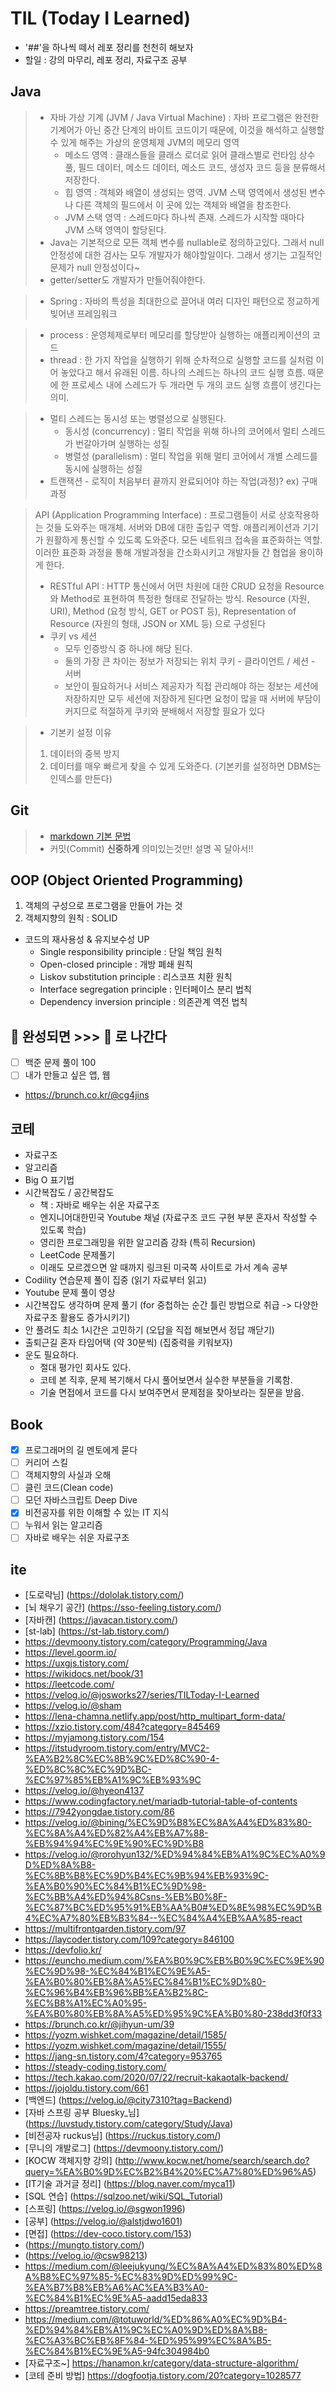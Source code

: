 # TIL (Today I Learned)
- '##'을 하나씩 떼서 레포 정리를 천천히 해보자
- 할일 : 강의 마무리, 레포 정리, 자료구조 공부

## Java
> * 자바 가상 기계 (JVM / Java Virtual Machine) : 자바 프로그램은 완전한 기계어가 아닌 중간 단계의 바이트 코드이기 때문에, 이것을 해석하고 실행할 수 있게 해주는 가상의 운영체제
>   JVM의 메모리 영역
>   * 메소드 영역 : 클래스들을 클래스 로더로 읽어 클래스별로 런타임 상수 풀, 필드 데이터, 메소드 데이터, 메소드 코드, 생성자 코드 등을 분류해서 저장한다.
>   * 힙 영역 : 객체와 배열이 생성되는 영역. JVM 스택 영역에서 생성된 변수나 다른 객체의 필드에서 이 곳에 있는 객체와 배열을 참조한다.
>   * JVM 스택 영역 : 스레드마다 하나씩 존재. 스레드가 시작할 때마다 JVM 스택 영역이 할당된다.
> * Java는 기본적으로 모든 객체 변수를 nullable로 정의하고있다. 그래서 null 안정성에 대한 검사는 모두 개발자가 해야할일이다. 그래서 생기는 고질적인 문제가 null 안정성이다~
> * getter/setter도 개발자가 만들어줘야한다.

> * Spring : 자바의 특성을 최대한으로 끌어내 여러 디자인 패턴으로 정교하게 빚어낸 프레임워크

> * process : 운영체제로부터 메모리를 할당받아 실행하는 애플리케이션의 코드
> * thread : 한 가지 작업을 실행하기 위해 순차적으로 실행할 코드를 실처럼 이어 놓았다고 해서 유래된 이름. 하나의 스레드는 하나의 코드 실행 흐름. 때문에 한 프로세스 내에 스레드가 두 개라면 두 개의 코드 실행 흐름이 생긴다는 의미.

> * 멀티 스레드는 동시성 또는 병렬성으로 실행된다.
>   * 동시성 (concurrency) : 멀티 작업을 위해 하나의 코어에서 멀티 스레드가 번갈아가며 실행하는 성질
>    * 병렬성 (parallelism) : 멀티 작업을 위해 멀티 코어에서 개별 스레드를 동시에 실행하는 성질
> * 트랜잭션 - 로직이 처음부터 끝까지 완료되어야 하는 작업(과정)? ex) 구매과정

> API (Application Programming Interface) : 프로그램들이 서로 상호작용하는 것들 도와주는 매개체. 서버와 DB에 대한 출입구 역할. 애플리케이션과 기기가 원활하게 통신할 수 있도록 도와준다. 모든 네트워크 접속을 표준화하는 역할. 이러한 표준화 과정을 통해 개발과정을 간소화시키고 개발자들 간 협업을 용이하게 한다.
> * RESTful API : HTTP 통신에서 어떤 차원에 대한 CRUD 요청을 Resource와 Method로 표현하여 특정한 형태로 전달하는 방식. Resource (자원, URI), Method (요청 방식, GET or POST 등), Representation of Resource (자원의 형태, JSON or XML 등) 으로 구성된다
> * 쿠키 vs 세션
>   * 모두 인증방식 중 하나에 해당 된다.
>   * 둘의 가장 큰 차이는 정보가 저장되는 위치 쿠키 - 클라이언트 / 세션 - 서버
>   * 보안이 필요하거나 서비스 제공자가 직접 관리해야 하는 정보는 세션에 저장하지만 모두 세션에 저장하게 된다면 요청이 많을 때 서버에 부담이 커지므로 적절하게 쿠키와 분배해서 저장할 필요가 있다

> * 기본키 설정 이유
> 1. 데이터의 중복 방지
> 2. 데이터를 매우 빠르게 찾을 수 있게 도와준다.
> (기본키를 설정하면 DBMS는 인덱스를 만든다)

## Git
> * [markdown 기본 문법](/Git/markdownBasic.md)
> * 커밋(Commit) **신중하게** 의미있는것만! 설명 꼭 달아서!!

## OOP (Object Oriented Programming)
1. 객체의 구성으로 프로그램을 만들어 가는 것
2. 객체지향의 원칙 : SOLID
* 코드의 재사용성 & 유지보수성 UP
  * Single responsibility principle : 단일 책임 원칙
  * Open-closed principle : 개방 폐쇄 원칙
  * Liskov substitution principle : 리스코프 치환 원칙
  * Interface segregation principle : 인터페이스 분리 법칙
  * Dependency inversion principle : 의존관계 역전 법칙

## :egg: 완성되면 >>> :fried_egg: 로 나간다
* [ ] 백준 문제 풀이 100
* [ ] 내가 만들고 싶은 앱, 웹
* https://brunch.co.kr/@cg4jins

## 코테
* 자료구조
* 알고리즘 
* Big O 표기법
* 시간복잡도 / 공간복잡도
  * 책 : 자바로 배우는 쉬운 자료구조
  * 엔지니어대한민국 Youtube 채널 (자료구조 코드 구현 부분 혼자서 작성할 수 있도록 학습)
  * 영리한 프로그래밍을 위한 알고리즘 강좌 (특히 Recursion)
  * LeetCode 문제풀기
  * 이래도 모르겠으면 알 때까지 링크된 미국쪽 사이트로 가서 계속 공부
* Codility 연습문제 풀이 집중 (읽기 자료부터 읽고)
* Youtube 문제 풀이 영상
* 시간복잡도 생각하며 문제 풀기 (for 중첩하는 순간 틀린 방법으로 취급 -> 다양한 자료구조 활용도 증가시키기)
* 안 풀려도 최소 1시간은 고민하기 (오답을 직접 해보면서 정답 깨닫기)
* 출퇴근길 혼자 타임어택 (약 30분씩) (집중력을 키워보자)
* 운도 필요하다.
  * 절대 평가인 회사도 있다.
  * 코테 본 직후, 문제 복기해서 다시 풀어보면서 실수한 부분들을 기록함.
  * 기술 면접에서 코드를 다시 보여주면서 문제점을 찾아보라는 질문을 받음.

## Book
- [x] 프로그래머의 길 멘토에게 묻다
- [ ] 커리어 스킬
- [ ] 객체지향의 사실과 오해
- [ ] 클린 코드(Clean code)
- [ ] 모던 자바스크립트 Deep Dive
- [x] 비전공자를 위한 이해할 수 있는 IT 지식
- [ ] 누워서 읽는 알고리즘
- [ ] 자바로 배우는 쉬운 자료구조

## ite
- [도로락님] (https://dololak.tistory.com/)
- [뇌 채우기 공간] (https://sso-feeling.tistory.com/)
- [자바캔] (https://javacan.tistory.com/)
- [st-lab] (https://st-lab.tistory.com/)
- https://devmoony.tistory.com/category/Programming/Java
- https://level.goorm.io/
- https://uxgjs.tistory.com/
- https://wikidocs.net/book/31
- https://leetcode.com/
- https://velog.io/@josworks27/series/TILToday-I-Learned
- https://velog.io/@sham
- https://lena-chamna.netlify.app/post/http_multipart_form-data/
- https://xzio.tistory.com/484?category=845469
- https://myjamong.tistory.com/154
- https://itstudyroom.tistory.com/entry/MVC2-%EA%B2%8C%EC%8B%9C%ED%8C%90-4-%ED%8C%8C%EC%9D%BC-%EC%97%85%EB%A1%9C%EB%93%9C
- https://velog.io/@hyeon4137
- https://www.codingfactory.net/mariadb-tutorial-table-of-contents
- https://7942yongdae.tistory.com/86
- https://velog.io/@bining/%EC%9D%B8%EC%8A%A4%ED%83%80-%EC%8A%A4%ED%82%A4%EB%A7%88-%EB%94%94%EC%9E%90%EC%9D%B8
- https://velog.io/@rorohyun132/%ED%94%84%EB%A1%9C%EC%A0%9D%ED%8A%B8-%EC%8B%B8%EC%9D%B4%EC%9B%94%EB%93%9C-%EA%B0%90%EC%84%B1%EC%9D%98-%EC%BB%A4%ED%94%8Csns-%EB%B0%8F-%EC%87%BC%ED%95%91%EB%AA%B0#%ED%8E%98%EC%9D%B4%EC%A7%80%EB%B3%84--%EC%84%A4%EB%AA%85-react
- https://multifrontgarden.tistory.com/97
- https://laycoder.tistory.com/109?category=846100
- https://devfolio.kr/
- https://euncho.medium.com/%EA%B0%9C%EB%B0%9C%EC%9E%90%EC%9D%98-%EC%84%B1%EC%9E%A5-%EA%B0%80%EB%8A%A5%EC%84%B1%EC%9D%80-%EC%96%B4%EB%96%BB%EA%B2%8C-%EC%B8%A1%EC%A0%95-%EA%B0%80%EB%8A%A5%ED%95%9C%EA%B0%80-238dd3f0f33
- https://brunch.co.kr/@jihyun-um/39
- https://yozm.wishket.com/magazine/detail/1585/
- https://yozm.wishket.com/magazine/detail/1555/
- https://jang-sn.tistory.com/4?category=953765
- https://steady-coding.tistory.com/
- https://tech.kakao.com/2020/07/22/recruit-kakaotalk-backend/
- https://jojoldu.tistory.com/661
- [백엔드] (https://velog.io/@city7310?tag=Backend)
- [자바 스프링 공부 Bluesky_님] (https://luvstudy.tistory.com/category/Study/Java)
- [비전공자 ruckus님] (https://ruckus.tistory.com/)
- [무니의 개발로그] (https://devmoony.tistory.com/)
- [KOCW 객체지향 강의] (http://www.kocw.net/home/search/search.do?query=%EA%B0%9D%EC%B2%B4%20%EC%A7%80%ED%96%A5)
- [IT기술 과거글 정리] (https://blog.naver.com/myca11)
- [SQL 연습] (https://sqlzoo.net/wiki/SQL_Tutorial)
- [스프링] (https://velog.io/@sgwon1996)
- [공부] (https://velog.io/@alstjdwo1601)
- [면접] (https://dev-coco.tistory.com/153)
- (https://mungto.tistory.com/)
- (https://velog.io/@csw98213)
- https://medium.com/@leejukyung/%EC%8A%A4%ED%83%80%ED%8A%B8%EC%97%85-%EC%83%9D%ED%99%9C-%EA%B7%B8%EB%A6%AC%EA%B3%A0-%EC%84%B1%EC%9E%A5-aadd15eda833
- https://preamtree.tistory.com/
- https://medium.com/@totuworld/%ED%86%A0%EC%9D%B4-%ED%94%84%EB%A1%9C%EC%A0%9D%ED%8A%B8-%EC%A3%BC%EB%8F%84-%ED%95%99%EC%8A%B5-%EC%84%B1%EC%9E%A5-94fc304984b0
- [자료구조~] https://hanamon.kr/category/data-structure-algorithm/
- [코테 준비 방법] https://dogfootja.tistory.com/20?category=1028577
